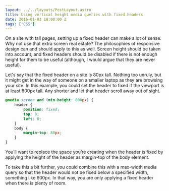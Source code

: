 ```yaml
---
layout: ../../layouts/PostLayout.astro
title: Using vertical height media queries with fixed headers
date: 2016-01-03 18:00:00 Z
tags: ['CSS']
---
```


On a site with tall pages, setting up a fixed header can make a lot of sense. Why not use that extra screen real estate? The philosophies of responsive design can and should apply to this as well. Screen height should be taken into account, and fixed headers should be disabled if there is not enough height for them to be useful (although, I would argue that they are never useful).

Let's say that the fixed header on a site is 80px tall. Nothing too unruly, but it might get in the way of someone on a smaller laptop as they are browsing your site. In this example, you could set the header to fixed if the viewport is at least 800px tall. Any shorter and let that header scroll away out of sight.

```css
@media screen and (min-height: 800px) {
    header {
        position: fixed;
        top: 0;
        left: 0;
    }
    body {
        margin-top: 80px;
    }
}
```

You’ll want to replace the space you’re creating when the header is fixed by applying the height of the header as margin-top of the body element.

To take this a bit further, you could combine this with a max-width media query so that the header would not be fixed below a specified width, something like 600px. In that way, you are only applying a fixed header when there is plenty of room.
